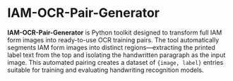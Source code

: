 # IAM-OCR-Pair-Generator

**IAM-OCR-Pair-Generator** is Python toolkit designed to transform full IAM form images into ready-to-use OCR training pairs. The tool automatically segments IAM form images into 
distinct regions—extracting the printed label text from the top and isolating the handwritten paragraph as the input image. This automated pairing creates a dataset of `{image, label}` entries suitable for training and evaluating handwriting recognition models.
